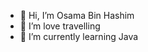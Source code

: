 - 👋 Hi, I’m Osama Bin Hashim
- 👀 I’m love travelling
- 🌱 I’m currently learning Java

<!---
i-osama/i-osama is a ✨ special ✨ repository because its `README.md` (this file) appears on your GitHub profile.
You can click the Preview link to take a look at your changes.
--->
